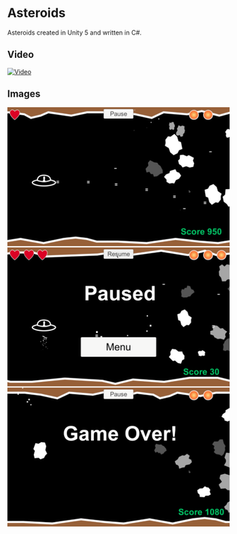 # Asteroids
Asteroids created in Unity 5 and written in C#.

## Video
[![Video](http://img.youtube.com/vi/8Wsj-b2n7Rc/0.jpg)](http://www.youtube.com/watch?v=8Wsj-b2n7Rc "Video")

## Images
![alt tag](https://raw.githubusercontent.com/VictorLeach96/Asteroids/master/Image_1.png)
![alt tag](https://raw.githubusercontent.com/VictorLeach96/Asteroids/master/Image_2.png)
![alt tag](https://raw.githubusercontent.com/VictorLeach96/Asteroids/master/Image_3.png)